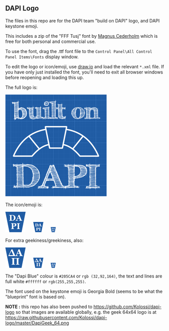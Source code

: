 ## DAPI Logo

The files in this repo are for the DAPI team "build on DAPI" logo, and DAPI keystone emoji.

This includes a zip of the "FFF Tusj" font by [Magnus Cederholm](http://www.formfett.net/) which is free for both personal and commercial use.

To use the font, drag the .ttf font file to the `Control Panel\All Control Panel Items\Fonts` display window.

To edit the logo or icon/emoji, use [draw.io](https://www.draw.io/) and load the relevant `*.xml` file. If you have only just installed the font, you'll need to exit all browser windows before reopening and loading this up.

The full logo is:

![DAPI logo full](./Dapi%20Logo%20Full_320.png)

The icon/emoji is:

![DAPI icon/emoji](./Dapi_64.png)&nbsp;&nbsp;&nbsp;&nbsp;&nbsp;&nbsp;![DAPI icon/emoji](./Dapi_32.png)&nbsp;&nbsp;&nbsp;&nbsp;&nbsp;&nbsp;![DAPI icon/emoji](./Dapi_16.png)


For extra geekiness/greekiness, also:

![DAPI icon/emoji](./DapiGeek_64.png)&nbsp;&nbsp;&nbsp;&nbsp;&nbsp;&nbsp;![DAPI icon/emoji](./DapiGeek_32.png)&nbsp;&nbsp;&nbsp;&nbsp;&nbsp;&nbsp;![DAPI icon/emoji](./DapiGeek_16.png)


The "Dapi Blue" colour is `#205CA4` or `rgb (32,92,164)`, the text and lines are full white `#ffffff` or `rgb(255,255,255)`.

The font used on the keystone emoji is Georgia Bold (seems to be what the "blueprint" font is based on).

**NOTE :** this repo has also been pushed to https://github.com/Kolossi/dapi-logo so that images are available globally, e.g. the geek 64x64 logo is at https://raw.githubusercontent.com/Kolossi/dapi-logo/master/DapiGeek_64.png

